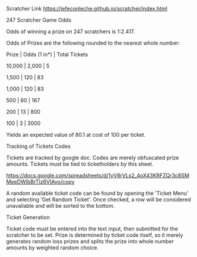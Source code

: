 Scratcher Link
https://jefeconleche.github.io/scratcher/index.html

247 Scratcher Game Odds

Odds of winning a prize on 247 scratchers is 1:2.417.

Odds of Prizes are the following rounded to the nearest whole number:

Prize  | Odds (1 in*) | Total Tickets

10,000 | 	2,000	  |       5

 1,500 | 	  120	  |      83
 
 1,000 | 	  120	  |      83
 
   500 | 	   60	  |     167
   
   200 | 	   13	  |     800
   
   100 |	    3	  |    3000

Yields an expected value of 80.1 at cost of 100 per ticket.

Tracking of Tickets Codes

Tickets are tracked by google doc. Codes are merely obfuscated prize amounts. Tickets must be tied to ticketholders by this sheet.

https://docs.google.com/spreadsheets/d/1yV8rVLs2_4oX43KRFZQr3c8SMMeeDWIbBrTIz6VIAvo/copy

A random available ticket code can be found by opening the 'Ticket Menu' and selecting 'Get Random Ticket'.
Once checked, a row will be considered unavailable and will be sorted to the bottom.

Ticket Generation

Ticket code must be entered into the text input, then submitted for the scratcher to be set. Prize is determined by ticket code itself, so it merely generates random loss prizes and splits the prize into whole number amounts by weighted random choice.
